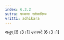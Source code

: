 ```yaml
---
index: 6.3.2
sutra: पञ्चम्याः स्तोकादिभ्यः
vritti: adhikara
---
```


 अलुग् [6।3।1]  उत्तरपदे [6।3।1] 